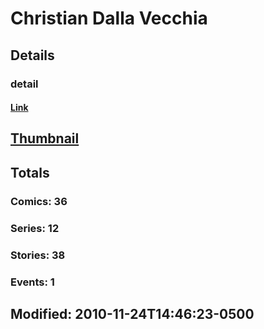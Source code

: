 # Christian Dalla Vecchia 
## Details
### detail
#### [Link](http://marvel.com/comics/creators/8230/christian_dalla_vecchia?utm_campaign=apiRef&utm_source=225578a89fc76f3d20fbffda5d17a88d)
## [Thumbnail](http://i.annihil.us/u/prod/marvel/i/mg/b/d0/4bb3f256cb21f.jpg)
## Totals
### Comics: 36
### Series: 12
### Stories: 38
### Events: 1
## Modified: 2010-11-24T14:46:23-0500